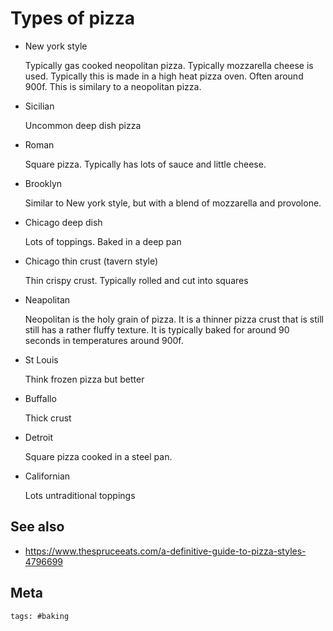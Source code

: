 # Types of pizza

- New york style

  Typically gas cooked neopolitan pizza. Typically mozzarella cheese is used. Typically this is made in a high heat pizza oven. Often around 900f. This is similary to a neopolitan pizza.

- Sicilian

  Uncommon deep dish pizza

- Roman

  Square pizza. Typically has lots of sauce and little cheese.

- Brooklyn

  Similar to New york style, but with a blend of mozzarella and provolone.

- Chicago deep dish

  Lots of toppings. Baked in a deep pan

- Chicago thin crust (tavern style)

  Thin crispy crust. Typically rolled and cut into squares

- Neapolitan

  Neopolitan is the holy grain of pizza. It is a thinner pizza crust that is still still has a rather fluffy texture. It is typically baked for around 90 seconds in temperatures around 900f.

- St Louis

  Think frozen pizza but better

- Buffallo

  Thick crust

- Detroit

  Square pizza cooked in a steel pan.

- Californian

  Lots untraditional toppings

## See also

- https://www.thespruceeats.com/a-definitive-guide-to-pizza-styles-4796699

## Meta

    tags: #baking
